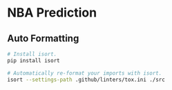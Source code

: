 # NBA Prediction

## Auto Formatting

```bash
# Install isort.
pip install isort

# Automatically re-format your imports with isort.
isort --settings-path .github/linters/tox.ini ./src
```
